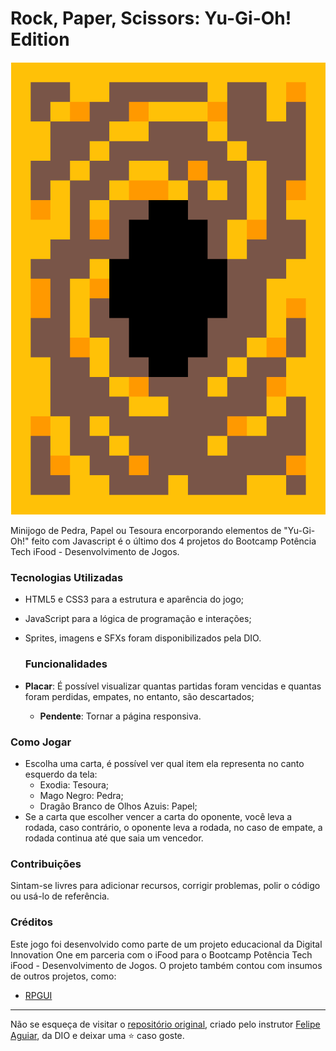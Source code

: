 # Rock, Paper, Scissors: Yu-Gi-Oh! Edition

<p align="center">
  <img src="src/assets/icons/card-back.png" alt="Face-down card">
</p>
Minijogo de Pedra, Papel ou Tesoura encorporando elementos de "Yu-Gi-Oh!" feito com Javascript é o último dos 4 projetos do Bootcamp Potência Tech iFood - Desenvolvimento de Jogos.

### Tecnologias Utilizadas

- HTML5 e CSS3 para a estrutura e aparência do jogo;
- JavaScript para a lógica de programação e interações;
- Sprites, imagens e SFXs foram disponibilizados pela DIO.

  ### Funcionalidades

- **Placar**: É possível visualizar quantas partidas foram vencidas e quantas foram perdidas, empates, no entanto, são descartados;
  - **Pendente**: Tornar a página responsiva.

### Como Jogar

- Escolha uma carta, é possível ver qual item ela representa no canto esquerdo da tela:
  - Exodia: Tesoura;
  - Mago Negro: Pedra;
  - Dragão Branco de Olhos Azuis: Papel;
- Se a carta que escolher vencer a carta do oponente, você leva a rodada, caso contrário, o oponente leva a rodada, no caso de empate, a rodada continua até que saia um vencedor.

### Contribuições

Sintam-se livres para adicionar recursos, corrigir problemas, polir o código ou usá-lo de referência.

### Créditos

Este jogo foi desenvolvido como parte de um projeto educacional da Digital Innovation One em parceria com o iFood para o Bootcamp Potência Tech iFood - Desenvolvimento de Jogos.
O projeto também contou com insumos de outros projetos, como:
- [RPGUI](http://ronenness.github.io/RPGUI/)

---

Não se esqueça de visitar o <a href="https://github.com/felipeAguiarCode/js-game-yugioh-jokenpo-edition">repositório original</a>, criado pelo instrutor <a href="https://github.com/felipeAguiarCode">Felipe Aguiar</a>, da DIO e deixar uma ⭐️ caso goste.
